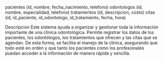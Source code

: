 pacientes (id, nombre, fecha_nacimiento, telefono)
odontologos (id, nombre, especialidad, telefono)
tratamientos (id, descripcion, costo)
citas (id, id_paciente, id_odontologo, id_tratamiento, fecha, hora)

Descripcion
Este sistema ayuda a organizar y gestionar toda la información importante de una clínica odontológica. Permite registrar los datos de los pacientes, los odontólogos, los tratamientos que ofrecen y las citas que se agendan. De esta forma, se facilita el manejo de la clínica, asegurando que todo esté en orden y que tanto los pacientes como los profesionales puedan acceder a la información de manera rápida y sencilla.
